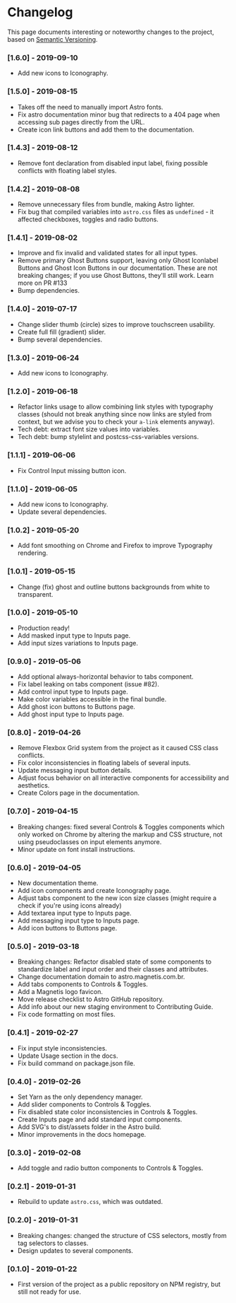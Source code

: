 # Changelog

This page documents interesting or noteworthy changes to the project, based on [Semantic Versioning](http://semver.org/).

### [1.6.0] - 2019-09-10
- Add new icons to Iconography.

### [1.5.0] - 2019-08-15
- Takes off the need to manually import Astro fonts.
- Fix astro documentation minor bug that redirects to a 404 page when accessing sub pages directly from the URL.
- Create icon link buttons and add them to the documentation.

### [1.4.3] - 2019-08-12
- Remove font declaration from disabled input label, fixing possible conflicts with floating label styles.

### [1.4.2] - 2019-08-08
- Remove unnecessary files from bundle, making Astro lighter.
- Fix bug that compiled variables into `astro.css` files as `undefined` - it affected checkboxes, toggles and radio buttons.

### [1.4.1] - 2019-08-02
- Improve and fix invalid and validated states for all input types.
- Remove primary Ghost Buttons support, leaving only Ghost Iconlabel Buttons and Ghost Icon Buttons in our documentation. These are not breaking changes; if you use Ghost Buttons, they'll still work. Learn more on PR #133
- Bump dependencies.

### [1.4.0] - 2019-07-17
- Change slider thumb (circle) sizes to improve touchscreen usability.
- Create full fill (gradient) slider.
- Bump several dependencies.

### [1.3.0] - 2019-06-24
- Add new icons to Iconography.

### [1.2.0] - 2019-06-18
- Refactor links usage to allow combining link styles with typography classes (should not break anything since now links are styled from context, but we advise you to check your `a-link` elements anyway).
- Tech debt: extract font size values into variables.
- Tech debt: bump stylelint and postcss-css-variables versions.

### [1.1.1] - 2019-06-06
- Fix Control Input missing button icon.

### [1.1.0] - 2019-06-05
- Add new icons to Iconography.
- Update several dependencies.

### [1.0.2] - 2019-05-20
- Add font smoothing on Chrome and Firefox to improve Typography rendering.

### [1.0.1] - 2019-05-15
- Change (fix) ghost and outline buttons backgrounds from white to transparent.

### [1.0.0] - 2019-05-10
- Production ready!
- Add masked input type to Inputs page.
- Add input sizes variations to Inputs page.

### [0.9.0] - 2019-05-06
- Add optional always-horizontal behavior to tabs component.
- Fix label leaking on tabs component (issue #82).
- Add control input type to Inputs page.
- Make color variables accessible in the final bundle.
- Add ghost icon buttons to Buttons page.
- Add ghost input type to Inputs page.

### [0.8.0] - 2019-04-26
- Remove Flexbox Grid system from the project as it caused CSS class conflicts.
- Fix color inconsistencies in floating labels of several inputs.
- Update messaging input button details.
- Adjust focus behavior on all interactive components for accessibility and aesthetics.
- Create Colors page in the documentation.

### [0.7.0] - 2019-04-15
- Breaking changes: fixed several Controls & Toggles components which only worked on Chrome by altering the markup and CSS structure, not using pseudoclasses on input elements anymore.
- Minor update on font install instructions.

### [0.6.0] - 2019-04-05
- New documentation theme.
- Add icon components and create Iconography page.
- Adjust tabs component to the new icon size classes (might require a check if you're using icons already)
- Add textarea input type to Inputs page.
- Add messaging input type to Inputs page.
- Add icon buttons to Buttons page.

### [0.5.0] - 2019-03-18
- Breaking changes: Refactor disabled state of some components to standardize label and input order and their classes and attributes.
- Change documentation domain to astro.magnetis.com.br.
- Add tabs components to Controls & Toggles.
- Add a Magnetis logo favicon.
- Move release checklist to Astro GitHub repository.
- Add info about our new staging environment to Contributing Guide.
- Fix code formatting on most files.

### [0.4.1] - 2019-02-27
- Fix input style inconsistencies.
- Update Usage section in the docs.
- Fix build command on package.json file.

### [0.4.0] - 2019-02-26
- Set Yarn as the only dependency manager.
- Add slider components to Controls & Toggles.
- Fix disabled state color inconsistencies in Controls & Toggles.
- Create Inputs page and add standard input components.
- Add SVG's to dist/assets folder in the Astro build.
- Minor improvements in the docs homepage.

### [0.3.0] - 2019-02-08
- Add toggle and radio button components to Controls & Toggles.

### [0.2.1] - 2019-01-31
- Rebuild to update `astro.css`, which was outdated.

### [0.2.0] - 2019-01-31
- Breaking changes: changed the structure of CSS selectors, mostly from tag selectors to classes.
- Design updates to several components.

### [0.1.0] - 2019-01-22
- First version of the project as a public repository on NPM registry, but still not ready for use.
